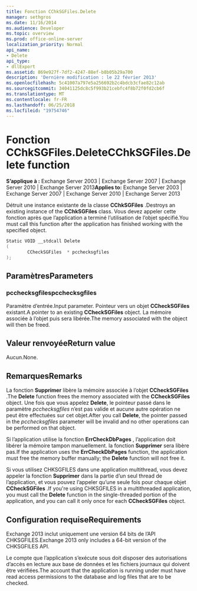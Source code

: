 ```yaml
---
title: Fonction CChkSGFiles.Delete
manager: sethgros
ms.date: 11/16/2014
ms.audience: Developer
ms.topic: overview
ms.prod: office-online-server
localization_priority: Normal
api_name:
- Delete
api_type:
- dllExport
ms.assetid: 869e927f-7df2-4247-88ef-b8b05b29a700
description: 'Dernière modification : le 22 février 2013'
ms.openlocfilehash: 5c41007a797e5a256692b2c4bdcb3cfae82c12ab
ms.sourcegitcommit: 34041125dc8c5f993b21cebfc4f8b72f0fd2cb6f
ms.translationtype: MT
ms.contentlocale: fr-FR
ms.lasthandoff: 06/25/2018
ms.locfileid: "19754746"
---
```

# <a name="cchksgfilesdelete-function"></a><span data-ttu-id="77b02-103">Fonction CChkSGFiles.Delete</span><span class="sxs-lookup"><span data-stu-id="77b02-103">CChkSGFiles.Delete function</span></span>

<span data-ttu-id="77b02-104">**S’applique à :** Exchange Server 2003 | Exchange Server 2007 | Exchange Server 2010 | Exchange Server 2013</span><span class="sxs-lookup"><span data-stu-id="77b02-104">**Applies to:** Exchange Server 2003 | Exchange Server 2007 | Exchange Server 2010 | Exchange Server 2013</span></span>
  
<span data-ttu-id="77b02-105">Détruit une instance existante de la classe **CChkSGFiles** .</span><span class="sxs-lookup"><span data-stu-id="77b02-105">Destroys an existing instance of the **CChkSGFiles** class.</span></span> <span data-ttu-id="77b02-106">Vous devez appeler cette fonction après que l’application a terminé l’utilisation de l’objet spécifié.</span><span class="sxs-lookup"><span data-stu-id="77b02-106">You must call this function after the application has finished working with the specified object.</span></span> 
  
```cs
Static VOID __stdcall Delete 
(
        CCheckSGFiles  * pcchecksgfiles
);

```

## <a name="parameters"></a><span data-ttu-id="77b02-107">Paramètres</span><span class="sxs-lookup"><span data-stu-id="77b02-107">Parameters</span></span>

### <a name="pcchecksgfiles"></a><span data-ttu-id="77b02-108">pcchecksgfiles</span><span class="sxs-lookup"><span data-stu-id="77b02-108">pcchecksgfiles</span></span> 
  
<span data-ttu-id="77b02-109">Paramètre d’entrée.</span><span class="sxs-lookup"><span data-stu-id="77b02-109">Input parameter.</span></span> <span data-ttu-id="77b02-110">Pointeur vers un objet **CCheckSGFiles** existant.</span><span class="sxs-lookup"><span data-stu-id="77b02-110">A pointer to an existing **CCheckSGFiles** object.</span></span> <span data-ttu-id="77b02-111">La mémoire associée à l’objet puis sera libérée.</span><span class="sxs-lookup"><span data-stu-id="77b02-111">The memory associated with the object will then be freed.</span></span> 
    
## <a name="return-value"></a><span data-ttu-id="77b02-112">Valeur renvoyée</span><span class="sxs-lookup"><span data-stu-id="77b02-112">Return value</span></span>

<span data-ttu-id="77b02-113">Aucun.</span><span class="sxs-lookup"><span data-stu-id="77b02-113">None.</span></span>
  
## <a name="remarks"></a><span data-ttu-id="77b02-114">Remarques</span><span class="sxs-lookup"><span data-stu-id="77b02-114">Remarks</span></span>

<span data-ttu-id="77b02-115">La fonction **Supprimer** libère la mémoire associée à l’objet **CCheckSGFiles** .</span><span class="sxs-lookup"><span data-stu-id="77b02-115">The **Delete** function frees the memory associated with the **CCheckSGFiles** object.</span></span> <span data-ttu-id="77b02-116">Une fois que vous appelez **Delete**, le pointeur passé dans le paramètre *pcchecksgfiles* n’est pas valide et aucune autre opération ne peut être effectuées sur cet objet.</span><span class="sxs-lookup"><span data-stu-id="77b02-116">After you call **Delete**, the pointer passed in the  *pcchecksgfiles*  parameter will be invalid and no other operations can be performed on that object.</span></span> 
  
<span data-ttu-id="77b02-117">Si l’application utilise la fonction **ErrCheckDbPages** , l’application doit libérer la mémoire tampon manuellement. la fonction **Supprimer** sera libère pas.</span><span class="sxs-lookup"><span data-stu-id="77b02-117">If the application uses the **ErrCheckDbPages** function, the application must free the memory buffer manually; the **Delete** function will not free it.</span></span> 
  
<span data-ttu-id="77b02-118">Si vous utilisez CHKSGFILES dans une application multithread, vous devez appeler la fonction **Supprimer** dans la partie d’un seul thread de l’application, et vous pouvez l’appeler qu’une seule fois pour chaque objet **CCheckSGFiles** .</span><span class="sxs-lookup"><span data-stu-id="77b02-118">If you're using CHKSGFILES in a multithreaded application, you must call the **Delete** function in the single-threaded portion of the application, and you can call it only once for each **CCheckSGFiles** object.</span></span> 
  
## <a name="requirements"></a><span data-ttu-id="77b02-119">Configuration requise</span><span class="sxs-lookup"><span data-stu-id="77b02-119">Requirements</span></span>

<span data-ttu-id="77b02-120">Exchange 2013 inclut uniquement une version 64 bits de l’API CHKSGFILES.</span><span class="sxs-lookup"><span data-stu-id="77b02-120">Exchange 2013 only includes a 64-bit version of the CHKSGFILES API.</span></span>
  
<span data-ttu-id="77b02-121">Le compte que l’application s’exécute sous doit disposer des autorisations d’accès en lecture aux base de données et les fichiers journaux qui doivent être vérifiées.</span><span class="sxs-lookup"><span data-stu-id="77b02-121">The account that the application is running under must have read access permissions to the database and log files that are to be checked.</span></span>
  

